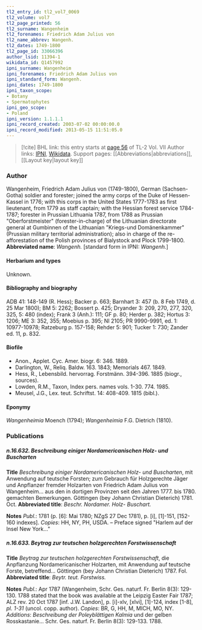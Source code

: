 ```yaml
---
tl2_entry_id: tl2_vol7_0069
tl2_volume: vol7
tl2_page_printed: 56
tl2_surname: Wangenheim
tl2_forenames: Friedrich Adam Julius von
tl2_name_abbrev: Wangenh.
tl2_dates: 1749-1800
tl2_page_id: 33066396
author_lsid: 11394-1
wikidata_id: Q1457992
ipni_surname: Wangenheim
ipni_forenames: Friedrich Adam Julius von
ipni_standard_form: Wangenh.
ipni_dates: 1749-1800
ipni_taxon_scope: 
- Botany
- Spermatophytes
ipni_geo_scope: 
- Poland
ipni_version: 1.1.1.1
ipni_record_created: 2003-07-02 00:00:00.0
ipni_record_modified: 2013-05-15 11:51:05.0
---
```


> [!cite] BHL link: this entry starts at [page 56](https://www.biodiversitylibrary.org/page/33066396) of TL-2 Vol. VII
> Author links: [IPNI](https://www.ipni.org/a/11394-1), [Wikidata](https://www.wikidata.org/wiki/Q1457992). Support pages: [[Abbreviations|abbreviations]], [[Layout key|layout key]]

### Author

Wangenheim, Friedrich Adam Julius von (1749-1800), German (Sachsen-Gotha) soldier and forester; joined the army corps of the Duke of Hessen-Kassel in 1776; with this corps in the United States 1777-1783 as first lieutenant, from 1779 as staff captain; with the Hessian forest service 1784-1787; forester in Prussian Lithuania 1787, from 1788 as Prussian "Oberforstmeister" (forester-in-charge) of the Lithuanian directorate general at Gumbinnen of the Lithuanian "Kriegs-und Domänenkammer" (Prussian military territorial administration); also in charge of the re-afforestation of the Polish provinces of Bialystock and Plock 1799-1800. 
**Abbreviated name**: *Wangenh.* \[standard form in IPNI: *Wangenh.*\]

#### Herbarium and types

Unknown.

#### Bibliography and biography

ADB 41: 148-149 (R. Hess); Backer p. 663; Barnhart 3: 457 (b. 8 Feb 1749, d. 25 Mar 1800); BM 5: 2262; Bossert p. 425; Dryander 3: 209, 270, 277, 320, 325, 5: 480 (index); Frank 3 (Anh.): 111; GF p. 80; Herder p. 382; Hortus 3: 1206; ME 3: 352, 355; Moebius p. 395; NI 2105; PR 9990-9991, ed. 1: 10977-10978; Ratzeburg p. 157-158; Rehder 5: 901; Tucker 1: 730; Zander ed. 11, p. 832.

#### Biofile

- Anon., Applet. Cyc. Amer. biogr. 6: 346. 1889.
- Darlington, W., Reliq. Baldw. 163. 1843; Memorials 467. 1849.
- Hess, R., Lebensbild. hervorrag. Forstmänn. 394-396. 1885 (biogr., sources).
- Lowden, R.M., Taxon, Index pers. names vols. 1-30. 774. 1985.
- Meusel, J.G., Lex. teut. Schriftst. 14: 408-409. 1815 (bibl.).

#### Eponymy

*Wangenheimia* Moench (1794); *Wangenheimia* F.G. Dietrich (1810).

### Publications

##### n.16.632. Beschreibung einiger Nordamericanischen Holz- und Buscharten

**Title**
*Beschreibung einiger Nordamericanischen Holz- und Buscharten*, mit Anwendung auf teutsche Forsten; zum Gebrauch für Holzgerechte Jäger und Anpflanzer fremder Holzarten von Friedrich Adam Julius von Wangenheim... aus den in dortigen Provinzen seit den Jahren 1777. bis 1780. gemachten Bemerkungen. Göttingen (bey Johann Christian Dieterich) 1781. Oct.
**Abbreviated title**: *Beschr. Nordamer. Holz- Buschart.*

**Notes**
*Publ*.: 1781 (p. \[6\]: Mai 1780; NZgS 27 Dec 1781), p. \[i\], \[1\]-151, \[152-160 indexes\].
*Copies*: HH, NY, PH, USDA. – Preface signed "Harlem auf der Insel New York..."

##### n.16.633. Beytrag zur teutschen holzgerechten Forstwissenschaft

**Title**
*Beytrag zur teutschen holzgerechten Forstwissenschaft*, die Anpflanzung Nordamericanischer Holzarten, mit Anwendung auf teutsche Forste, betreffend... Göttingen (bey Johann Christian Dieterich) 1787. Fol.
**Abbreviated title**: *Beytr. teut. Forstwiss.*

**Notes**
*Publ*.: Apr 1787 (Wangenheim, Schr. Ges. naturf. Fr. Berlin 8(3): 129-130. 1788 stated that the book was available at the Leipzig Easter Fair 1787; ALZ rev. 20 Oct 1787 \[inf. J.W. Landon\], p. \[i\]-xlv, \[xlvi\], \[1\]-124, index \[1-8\], *pl. 1-31* (uncol. copp. author). *Copies*: BR, G, HH, M, MICH, MO, NY.
*Additions*: *Beschreibung der Poleyblättigen Kalmia* und der gelben Rosskastanie... Schr. Ges. naturf. Fr. Berlin 8(3): 129-133. 1788.

